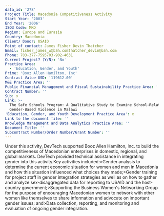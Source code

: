 ```yaml
---
data_id: '278'
Project Title: Macedonia Competitiveness Activity
Start Year: '2003'
End Year: '2006'
ISO3 Code: MKD
Region: Europe and Eurasia
Country: Macedonia
Client/ Donor: USAID
Point of contact: James Fisher Devin Thatcher
Email: fisher_james_w@bah.comthatcher_devin@bah.com
Phone: 703-377-7595703-902-4631
Current Project? (Y/N): 'No'
Practice Area:
  - 'Education, Gender, and Youth'
Prime: 'Booz Allen Hamilton, Inc'
Contract Value USD: '119612.00'
M&E Practice Area: ''
Public Financial Management and Fiscal Sustainability Practice Area: ''
Contract Number: ''
Sub: x
Link: >-
  The Safe Schools Program: A Qualitative Study to Examine School-Related
  Gender-Based Violence in Malawi
'Education, Gender, and Youth Development Practice Area': x
Link to the document file: ''
Knowledge Management and Data Analytics Practice Area: ''
Document Title: ''
Subcontract Number/Order Number/Grant Number: ''
---
```

Under this activity, DevTech supported Booz Allen Hamilton, Inc. to build the competitiveness of Macedonian enterprises in domestic, regional, and global markets. DevTech provided technical assistance in integrating gender into this activity.Key activities included:>Gender analysis to determine the current economic situation for women and men in Macedonia and how this situation influenced what choices they made;>Gender training for project staff in gender integration strategies as well as on how to gather and analyze sex-disaggregated data for reporting to USAID and the host-country government;>Supporting the Business Women's Networking Group for the purpose of encouraging Macedonian women to network with other women like themselves to share information and advocate on important gender issues; and>Data collection, reporting, and monitoring and evaluation of ongoing gender integration.